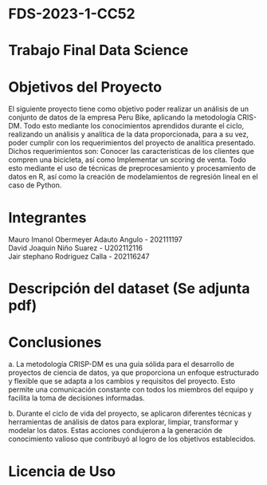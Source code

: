# FDS-2023-1-CC52
# Trabajo Final Data Science
# Objetivos del Proyecto  
El siguiente proyecto tiene como objetivo poder realizar un análisis de un conjunto de datos de la empresa Peru Bike, aplicando la metodología CRIS-DM. Todo esto mediante los conocimientos aprendidos durante el ciclo, realizando un análisis y analítica de la data proporcionada, para a su vez, poder cumplir con los requerimientos del proyecto de analítica presentado. Dichos requerimientos son: Conocer las características de los clientes que compren una bicicleta, así como Implementar un scoring de venta. Todo esto mediante el uso de técnicas de preprocesamiento y procesamiento de datos en R, así como la creación de modelamientos de regresión lineal en el caso de Python.  
# Integrantes
Mauro Imanol Obermeyer Adauto Angulo - 202111197  
David Joaquin Niño Suarez - U202112116  
Jair stephano Rodriguez Calla - 202116247  
# Descripción del dataset (Se adjunta pdf)
# Conclusiones  
a.	La metodología CRISP-DM es una guía sólida para el desarrollo de proyectos de ciencia de datos, ya que proporciona un enfoque estructurado y flexible que se adapta a los cambios y requisitos del proyecto. Esto permite una comunicación constante con todos los miembros del equipo y facilita la toma de decisiones informadas.

b.	Durante el ciclo de vida del proyecto, se aplicaron diferentes técnicas y herramientas de análisis de datos para explorar, limpiar, transformar y modelar los datos. Estas acciones condujeron a la generación de conocimiento valioso que contribuyó al logro de los objetivos establecidos.

# Licencia de Uso
